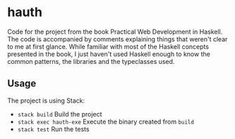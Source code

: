 # hauth

Code for the project from the book Practical Web Development in Haskell. The code is accompanied by comments explaining things that weren't clear to me at first glance. While familiar with most of the Haskell concepts presented in the book, I just haven't used Haskell enough to know the common patterns, the libraries and the typeclasses used.

## Usage

The project is using Stack:

* `stack build` Build the project
* `stack exec hauth-exe` Execute the binary created from `build`
* `stack test` Run the tests